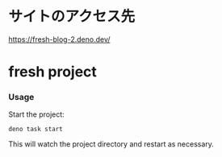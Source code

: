 # サイトのアクセス先

https://fresh-blog-2.deno.dev/
# fresh project

### Usage

Start the project:

```
deno task start
```

This will watch the project directory and restart as necessary.
